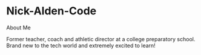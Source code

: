 # Nick-Alden-Code

About Me

Former teacher, coach and athletic director at a college preparatory school. Brand new to the tech world and extremely excited to learn!
